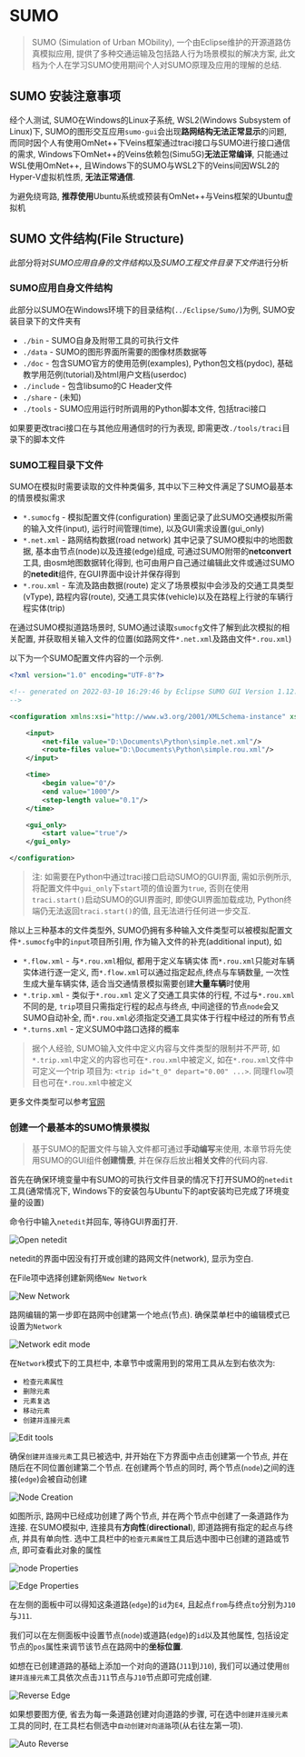 # SUMO

> SUMO (Simulation of Urban MObility), 一个由Eclipse维护的开源道路仿真模拟应用, 提供了多种交通运输及包括路人行为场景模拟的解决方案, 此文档为个人在学习SUMO使用期间个人对SUMO原理及应用的理解的总结.

## SUMO 安装注意事项

经个人测试, SUMO在Windows的Linux子系统, WSL2(Windows Subsystem of Linux)下, SUMO的图形交互应用`sumo-gui`会出现**路网结构无法正常显示**的问题, 而同时因个人有使用OmNet++下Veins框架通过traci接口与SUMO进行接口通信的需求, Windows下OmNet++的Veins依赖包(Simu5G)**无法正常编译**, 只能通过WSL使用OmNet++, 且Windows下的SUMO与WSL2下的Veins间因WSL2的Hyper-V虚拟机性质, **无法正常通信**. 

为避免绕弯路, **推荐使用**Ubuntu系统或预装有OmNet++与Veins框架的Ubuntu虚拟机

## SUMO 文件结构(File Structure)

此部分将对*SUMO应用自身的文件结构*以及*SUMO工程文件目录下文件*进行分析

### SUMO应用自身文件结构

此部分以SUMO在Windows环境下的目录结构(`../Eclipse/Sumo/`)为例, SUMO安装目录下的文件夹有

* `./bin` - SUMO自身及附带工具的可执行文件
* `./data` - SUMO的图形界面所需要的图像材质数据等
* `./doc` - 包含SUMO官方的使用范例(examples), Python包文档(pydoc), 基础教学用范例(tutorial)及html用户文档(userdoc)
* `./include` - 包含libsumo的C Header文件
* `./share` - (未知)
* `./tools` - SUMO应用运行时所调用的Python脚本文件, 包括traci接口

如果要更改traci接口在与其他应用通信时的行为表现, 即需更改`./tools/traci`目录下的脚本文件

### SUMO工程目录下文件

SUMO在模拟时需要读取的文件种类偏多, 其中以下三种文件满足了SUMO最基本的情景模拟需求

* `*.sumocfg` - 模拟配置文件(configuration)
  里面记录了此SUMO交通模拟所需的输入文件(input), 运行时间管理(time), 以及GUI需求设置(gui_only)
* `*.net.xml` - 路网结构数据(road network)
  其中记录了SUMO模拟中的地图数据, 基本由节点(node)以及连接(edge)组成, 可通过SUMO附带的**netconvert**工具, 由osm地图数据转化得到, 也可由用户自己通过编辑此文件或通过SUMO的**netedit**组件, 在GUI界面中设计并保存得到
* `*.rou.xml` - 车流及路由数据(route)
  定义了场景模拟中会涉及的交通工具类型(vType), 路程内容(route), 交通工具实体(vehicle)以及在路程上行驶的车辆行程实体(trip)

在通过SUMO模拟道路场景时, SUMO通过读取`sumocfg`文件了解到此次模拟的相关配置, 并获取相关输入文件的位置(如路网文件`*.net.xml`及路由文件`*.rou.xml`)

以下为一个SUMO配置文件内容的一个示例.

```xml
<?xml version="1.0" encoding="UTF-8"?>

<!-- generated on 2022-03-10 16:29:46 by Eclipse SUMO GUI Version 1.12.0
-->

<configuration xmlns:xsi="http://www.w3.org/2001/XMLSchema-instance" xsi:noNamespaceSchemaLocation="http://sumo.dlr.de/xsd/sumoConfiguration.xsd">

    <input>
        <net-file value="D:\Documents\Python\simple.net.xml"/>
        <route-files value="D:\Documents\Python\simple.rou.xml"/>
    </input>

    <time>
        <begin value="0"/>
        <end value="1000"/>
        <step-length value="0.1"/>
    </time>

    <gui_only>
        <start value="true"/>
    </gui_only>

</configuration>
```

>注: 如需要在Python中通过traci接口启动SUMO的GUI界面, 需如示例所示, 将配置文件中`gui_only`下`start`项的值设置为`true`, 否则在使用`traci.start()`启动SUMO的GUI界面时, 即使GUI界面加载成功, Python终端仍无法返回`traci.start()`的值, 且无法进行任何进一步交互.

除以上三种基本的文件类型外, SUMO仍拥有多种输入文件类型可以被模拟配置文件`*.sumocfg`中的`input`项目所引用, 作为输入文件的补充(additional input), 如

* `*.flow.xml` - 与`*.rou.xml`相似, 都用于定义车辆实体
  而`*.rou.xml`只能对车辆实体进行逐一定义, 而`*.flow.xml`可以通过指定起点,终点与车辆数量, 一次性生成大量车辆实体, 适合当交通情景模拟需要创建**大量车辆**时使用
* `*.trip.xml` - 类似于`*.rou.xml`
  定义了交通工具实体的行程, 不过与`*.rou.xml`不同的是, `trip`项目只需指定行程的起点与终点, 中间途径的节点`node`会又SUMO自动补全, 而`*.rou.xml`必须指定交通工具实体于行程中经过的所有节点
* `*.turns.xml` - 定义SUMO中路口选择的概率

> 据个人经验, SUMO输入文件中定义内容与文件类型的限制并不严苛, 如`*.trip.xml`中定义的内容也可在`*.rou.xml`中被定义, 如在`*.rou.xml`文件中可定义一个trip 项目为: `<trip id="t_0" depart="0.00" ...>`. 同理`flow`项目也可在`*.rou.xml`中被定义

更多文件类型可以参考[官网](<https://sumo.dlr.de/docs/Other/File_Extensions.html>)

### 创建一个最基本的SUMO情景模拟

>基于SUMO的配置文件与输入文件都可通过**手动编写**来使用, 本章节将先使用SUMO的GUI组件**创建情景**, 并在保存后放出**相关文件**的代码内容.

首先在确保环境变量中有SUMO的可执行文件目录的情况下打开SUMO的`netedit`工具(通常情况下, Windows下的安装包与Ubuntu下的apt安装均已完成了环境变量的设置)

命令行中输入`netedit`并回车, 等待GUI界面打开.

![Open netedit](images/Image2022-03-22-02-23-44.png)

netedit的界面中因没有打开或创建的路网文件(network), 显示为空白.

在File项中选择创建新网络`New Network`

![New Network](images/Image2022-03-22-02-25-56.png)

路网编辑的第一步即在路网中创建第一个地点(节点).
确保菜单栏中的编辑模式已设置为`Network`

![Network edit mode](images/Image2022-03-22-02-28-57.png)

在`Network`模式下的工具栏中, 本章节中或需用到的常用工具从左到右依次为:

* `检查元素属性`
* `删除元素`
* `元素复选`
* `移动元素`
* `创建并连接元素`

![Edit tools](images/Image2022-03-22-02-36-58.png)

确保`创建并连接元素`工具已被选中, 并开始在下方界面中点击创建第一个节点, 并在随后在不同位置创建第二个节点. 在创建两个节点的同时, 两个节点(`node`)之间的连接(`edge`)会被自动创建

![Node Creation](images/Image2022-03-22-02-40-07.png)

如图所示, 路网中已经成功创建了两个节点, 并在两个节点中创建了一条道路作为连接. 在SUMO模拟中, 连接具有**方向性**(**directional**), 即道路拥有指定的起点与终点, 并具有单向性. 选中工具栏中的`检查元素属性`工具后选中图中已创建的道路或节点, 即可查看此对象的属性

![node Properties](images/Image2022-03-22-02-48-31.png)

![Edge Properties](images/Image2022-03-22-02-45-13.png)

在左侧的面板中可以得知这条道路(`edge`)的`id`为`E4`, 且起点`from`与终点`to`分别为`J10`与`J11`.

我们可以在左侧面板中设置节点(`node`)或道路(`edge`)的`id`以及其他属性, 包括设定节点的`pos`属性来调节该节点在路网中的**坐标位置**.

如想在已创建道路的基础上添加一个对向的道路(`J11`到`J10`), 我们可以通过使用`创建并连接元素`工具依次点击`J11`节点与`J10`节点即可完成创建.

![Reverse Edge](images/Image2022-03-22-02-53-52.png)

如果想要图方便, 省去为每一条道路创建对向道路的步骤, 可在选中`创建并连接元素`工具的同时, 在工具栏右侧选中`自动创建对向道路`项(从右往左第一项).

![Auto Reverse](images/Image2022-03-22-02-56-32.png)

